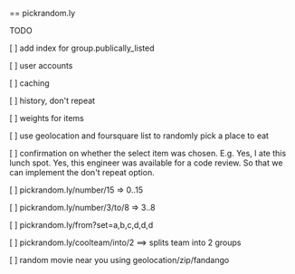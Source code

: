 == pickrandom.ly

TODO

[ ] add index for group.publically_listed

[ ] user accounts

[ ] caching

[ ] history, don't repeat

[ ] weights for items

[ ] use geolocation and foursquare list to randomly pick a place to eat

[ ] confirmation on whether the select item was chosen. E.g. Yes, I ate this lunch spot. Yes, this engineer was available for a code review. So that we can implement the don't repeat option.

[ ] pickrandom.ly/number/15 => 0..15

[ ] pickrandom.ly/number/3/to/8 => 3..8

[ ] pickrandom.ly/from?set=a,b,c,d,d,d

[ ] pickrandom.ly/coolteam/into/2 ==> splits team into 2 groups

[ ] random movie near you using geolocation/zip/fandango
